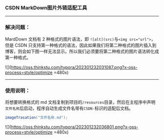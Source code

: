 ### CSDN MarkDown图片外链适配工具

---
### 解决问题：

MardDown 文档有 2 种格式的图片语法，即 `![alt](src)`与`<img src="url">`，但是 CSDN 只支持第一种格式的语法，因此如果我们将第二种格式的图片插入到博客，则会如下图一样无法显示。所以我们必须要将第二种格式的图片语法转化成第一种格式。

![](https://oss.thinkstu.com/typora/202301232031087.png?x-oss-process=style/optimize =480x)

---

### 使用说明：

将想要转换格式的 md 文档复制到项目的`/resources`目录，然后在主程序中声明`文件名称`后启动，程序自动生成文件名带有`CSDN-`标识的适配后文档。
```java
imageTrasation("文件名称.md");
```

![](https://oss.thinkstu.com/typora/202301232036801.png?x-oss-process=style/optimize =480x)

